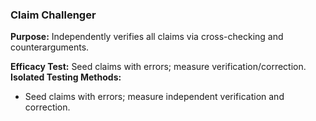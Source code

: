 ### Claim Challenger

**Purpose:** Independently verifies all claims via cross-checking and counterarguments.

**Efficacy Test:** Seed claims with errors; measure verification/correction.
**Isolated Testing Methods:**
- Seed claims with errors; measure independent verification and correction.